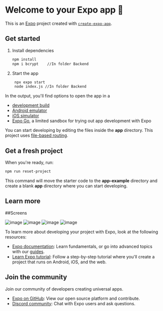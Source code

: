 # Welcome to your Expo app 👋

This is an [Expo](https://expo.dev) project created with [`create-expo-app`](https://www.npmjs.com/package/create-expo-app).

## Get started

1. Install dependencies

   ```bash
   npm install
   npm i bcrypt    //In folder Backend
   ```

2. Start the app

   ```bash
    npx expo start
    node index.js //In folder Backend
   ```

In the output, you'll find options to open the app in a

- [development build](https://docs.expo.dev/develop/development-builds/introduction/)
- [Android emulator](https://docs.expo.dev/workflow/android-studio-emulator/)
- [iOS simulator](https://docs.expo.dev/workflow/ios-simulator/)
- [Expo Go](https://expo.dev/go), a limited sandbox for trying out app development with Expo

You can start developing by editing the files inside the **app** directory. This project uses [file-based routing](https://docs.expo.dev/router/introduction).

## Get a fresh project

When you're ready, run:

```bash
npm run reset-project
```

This command will move the starter code to the **app-example** directory and create a blank **app** directory where you can start developing.

## Learn more

##Screens

![image](https://github.com/user-attachments/assets/c043fa29-a472-4603-bac0-d273cbb3ed30)
![image](https://github.com/user-attachments/assets/cb912570-b36a-4ddf-af87-2b369ddd318b)
![image](https://github.com/user-attachments/assets/92f9dbad-f593-44b0-846b-d280e68325b6)
![image](https://github.com/user-attachments/assets/f971f405-cd52-4261-a323-a90e9a9926ad)





To learn more about developing your project with Expo, look at the following resources:

- [Expo documentation](https://docs.expo.dev/): Learn fundamentals, or go into advanced topics with our [guides](https://docs.expo.dev/guides).
- [Learn Expo tutorial](https://docs.expo.dev/tutorial/introduction/): Follow a step-by-step tutorial where you'll create a project that runs on Android, iOS, and the web.

## Join the community

Join our community of developers creating universal apps.

- [Expo on GitHub](https://github.com/expo/expo): View our open source platform and contribute.
- [Discord community](https://chat.expo.dev): Chat with Expo users and ask questions.

